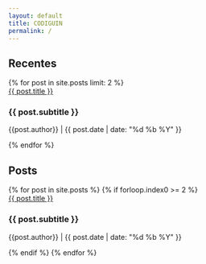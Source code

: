 ```yaml
---
layout: default
title: CODIGUIN
permalink: /
---
```


<h2>Recentes</h2>
<div class="container_latest">
    {% for post in site.posts limit: 2 %}
        <div class="posts_latest">
            <div> 
                <a href="{{ post.url | relative_url }}">{{ post.title }}</a>
                <h3> {{ post.subtitle }} </h3>
                <p> {{post.author}} | {{ post.date | date: "%d %b %Y" }} </p>
            </div>
        </div>
    {% endfor %}
</div>

<h2>Posts</h2>
<div class="container_posts">
    {% for post in site.posts %}
        {% if forloop.index0 >= 2 %}
            <div class="posts_order">
                <div>
                    <a href="{{ post.url | relative_url }}">{{ post.title }}</a>
                    <h3> {{ post.subtitle }} </h3>
                    <p> {{post.author}} | {{ post.date | date: "%d %b %Y" }} </p>
                </div>
            </div>
        {% endif %}
    {% endfor %}
</div>